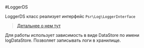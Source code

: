 #LoggerDS

LoggerDS класс реализует интерфейс `Psr\Log\LoggerInterface`
> [Детальнее о нем тут](https://github.com/php-fig/fig-standards/blob/master/accepted/PSR-3-logger-interface.md)

Для работы использует зависимость в виде DataStorе по имени logDataStore.
Позволяет записывать логи в хранилище.

